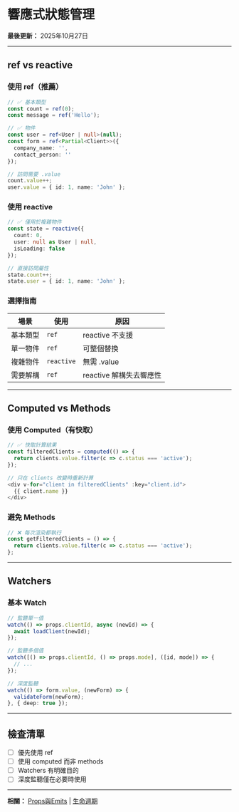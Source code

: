 # 響應式狀態管理

**最後更新：** 2025年10月27日

---

## ref vs reactive

### 使用 ref（推薦）

```typescript
// ✅ 基本類型
const count = ref(0);
const message = ref('Hello');

// ✅ 物件
const user = ref<User | null>(null);
const form = ref<Partial<Client>>({
  company_name: '',
  contact_person: ''
});

// 訪問需要 .value
count.value++;
user.value = { id: 1, name: 'John' };
```

### 使用 reactive

```typescript
// ✅ 僅用於複雜物件
const state = reactive({
  count: 0,
  user: null as User | null,
  isLoading: false
});

// 直接訪問屬性
state.count++;
state.user = { id: 1, name: 'John' };
```

### 選擇指南

| 場景 | 使用 | 原因 |
|------|------|------|
| 基本類型 | `ref` | reactive 不支援 |
| 單一物件 | `ref` | 可整個替換 |
| 複雜物件 | `reactive` | 無需 .value |
| 需要解構 | `ref` | reactive 解構失去響應性 |

---

## Computed vs Methods

### 使用 Computed（有快取）

```typescript
// ✅ 快取計算結果
const filteredClients = computed(() => {
  return clients.value.filter(c => c.status === 'active');
});

// 只在 clients 改變時重新計算
<div v-for="client in filteredClients" :key="client.id">
  {{ client.name }}
</div>
```

### 避免 Methods

```typescript
// ❌ 每次渲染都執行
const getFilteredClients = () => {
  return clients.value.filter(c => c.status === 'active');
};
```

---

## Watchers

### 基本 Watch

```typescript
// 監聽單一值
watch(() => props.clientId, async (newId) => {
  await loadClient(newId);
});

// 監聽多個值
watch([() => props.clientId, () => props.mode], ([id, mode]) => {
  // ...
});

// 深度監聽
watch(() => form.value, (newForm) => {
  validateForm(newForm);
}, { deep: true });
```

---

## 檢查清單

- [ ] 優先使用 ref
- [ ] 使用 computed 而非 methods
- [ ] Watchers 有明確目的
- [ ] 深度監聽僅在必要時使用

---

**相關：** [Props與Emits](./Props與Emits.md) | [生命週期](./生命週期.md)

